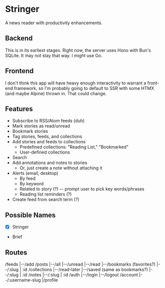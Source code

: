 # Stringer
A news reader with productivity enhancements.

## Backend
This is in its earliest stages. Right now, the server uses Hono with Bun's SQLite. It may not stay that way. I might use Go.

## Frontend
I don't think this app will have heavy enough interactivity to warrant a front-end framework, so I'm probably going to default to SSR with some HTMX (and maybe Alpine) thrown in. That could change.

## Features
- Subscribe to RSS/Atom feeds (duh)
- Mark stories as read/unread
- Bookmark stories
- Tag stories, feeds, and collections
- Add stories and feeds to collections
  - Predefined collections: "Reading List," "Bookmarked"
  - User-defined collections
- Search
- Add annotations and notes to stories
  - Or, just create a note without attaching it
- Alerts (email, desktop)
  - By feed
  - By keyword
  - Related to story (?) -- prompt user to pick key words/phrases
  - Reading list reminders (?)
- Create feed from search term (?)

## Possible Names
- [x] Stringer
- Brief


## Routes
/feeds
 |--/add
/posts
 |--/all
 |--/unread
 |--/read
 |--/bookmarks (favorites?)
 |--/:slug | :id
/collections
 |--/read-later
 |--/saved (same as bookmarks?)
 |--/:slug | :id
/notes
 |--/:slug | :id
/auth
 |--/login
 |--/logout
/account
 |--/:username-slug
     |/profile